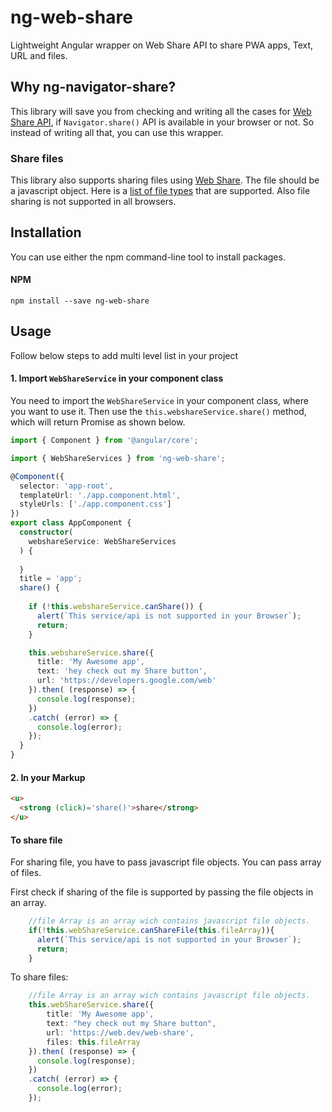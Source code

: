 # ng-web-share

Lightweight Angular wrapper on Web Share API to share PWA apps, Text, URL and files.

## Why ng-navigator-share?
This library will save you from checking and writing all the cases for [Web Share API](https://developer.mozilla.org/en-US/docs/Web/API/Navigator/share), if ```Navigator.share()``` API is available in your browser or not. So instead of writing all that, you can use this wrapper.

### Share files
This library also supports sharing files using [Web Share](https://web.dev/web-share/). The file should be a javascript object. Here is a [list of file types](https://docs.google.com/document/d/1tKPkHA5nnJtmh2TgqWmGSREUzXgMUFDL6yMdVZHqUsg/edit) that are supported. Also file sharing is not supported in all browsers.

## Installation
You can use either the npm command-line tool to install packages.

#### NPM
```  
npm install --save ng-web-share
```

## Usage
Follow below steps to add multi level list in your project

#### 1. Import ```WebShareService``` in your component class

You need to import the ```WebShareService``` in your component class, where you want to use it. Then use the ```this.webshareService.share()``` method, which will return Promise as shown below.

```typescript        
import { Component } from '@angular/core';

import { WebShareServices } from 'ng-web-share';

@Component({
  selector: 'app-root',
  templateUrl: './app.component.html',
  styleUrls: ['./app.component.css']
})
export class AppComponent {
  constructor(
    webshareService: WebShareServices
  ) {
    
  }
  title = 'app';
  share() {
    
    if (!this.webshareService.canShare()) {
      alert(`This service/api is not supported in your Browser`);
      return;
    }

    this.webshareService.share({
      title: 'My Awesome app',
      text: 'hey check out my Share button',
      url: 'https://developers.google.com/web'
    }).then( (response) => {
      console.log(response);
    })
    .catch( (error) => {
      console.log(error);
    });
  }
}
```  
#### 2. In your Markup
```html        
<u>
  <strong (click)='share()'>share</strong>
</u>
```

#### To share file
For sharing file, you have to pass javascript file objects. You can pass array of files.

First check if sharing of the file is supported by passing the file objects in an array.

```typescript
    //file Array is an array wich contains javascript file objects.
    if(!this.webShareService.canShareFile(this.fileArray)){
      alert(`This service/api is not supported in your Browser`);
      return;
    }
```

To share files:

```typescript
    //file Array is an array wich contains javascript file objects.
    this.webShareService.share({
        title: 'My Awesome app',
        text: "hey check out my Share button",
        url: 'https://web.dev/web-share',
        files: this.fileArray
    }).then( (response) => {
      console.log(response);
    })
    .catch( (error) => {
      console.log(error);
    });
```